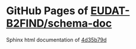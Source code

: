 GitHub Pages of [EUDAT-B2FIND/schema-doc](https://github.com/EUDAT-B2FIND/schema-doc.git)
===
Sphinx html documentation of [4d35b79d](https://github.com/EUDAT-B2FIND/schema-doc/tree/4d35b79d7177450080e50046be9808b26510c894)
